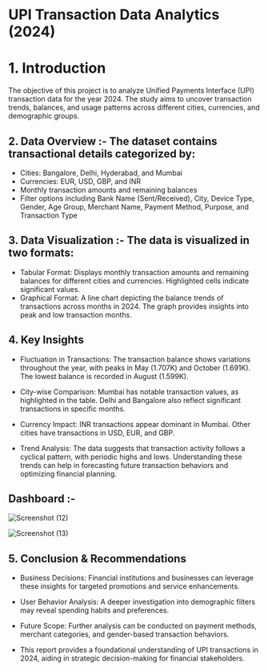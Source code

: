 #                                                   UPI Transaction Data Analytics (2024)

# 1. Introduction
The objective of this project is to analyze Unified Payments Interface (UPI) transaction data for the year 2024. The study aims to uncover transaction trends, balances, and usage patterns across different cities, currencies, and demographic groups.

## 2. Data Overview :- The dataset contains transactional details categorized by:
  - Cities: Bangalore, Delhi, Hyderabad, and Mumbai
  - Currencies: EUR, USD, GBP, and INR
  - Monthly transaction amounts and remaining balances
  - Filter options including Bank Name (Sent/Received), City, Device Type, Gender, Age Group, Merchant Name, Payment Method, Purpose, and Transaction Type

## 3. Data Visualization :- The data is visualized in two formats:

  - Tabular Format: Displays monthly transaction amounts and remaining balances for different cities and currencies. Highlighted cells indicate significant values.
  - Graphical Format: A line chart depicting the balance trends of transactions across months in 2024. The graph provides insights into peak and low transaction 
     months.

## 4. Key Insights

 - Fluctuation in Transactions:
    The transaction balance shows variations throughout the year, with peaks in May (1.707K) and October (1.691K).
    The lowest balance is recorded in August (1.599K).
   
 - City-wise Comparison:
    Mumbai has notable transaction values, as highlighted in the table.
    Delhi and Bangalore also reflect significant transactions in specific months.
   
- Currency Impact:
   INR transactions appear dominant in Mumbai.
   Other cities have transactions in USD, EUR, and GBP.
  
- Trend Analysis:
   The data suggests that transaction activity follows a cyclical pattern, with periodic highs and lows.
   Understanding these trends can help in forecasting future transaction behaviors and optimizing financial planning.

## Dashboard :- 
 ![Screenshot (12)](https://github.com/user-attachments/assets/2f07c706-8dcb-4c9b-8430-0915bcaf6874)

  ![Screenshot (13)](https://github.com/user-attachments/assets/80250a5a-5fa6-47bf-ae86-0e5469e5b059)
  

## 5. Conclusion & Recommendations

- Business Decisions: Financial institutions and businesses can leverage these insights for targeted promotions and service enhancements.

- User Behavior Analysis: A deeper investigation into demographic filters may reveal spending habits and preferences.

- Future Scope: Further analysis can be conducted on payment methods, merchant categories, and gender-based transaction behaviors.

- This report provides a foundational understanding of UPI transactions in 2024, aiding in strategic decision-making for financial stakeholders.
